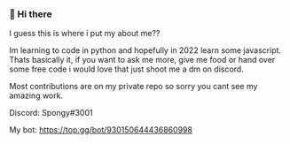 ### 👋 Hi there

I guess this is where i put my about me??

Im learning to code in python and hopefully in 2022 learn some javascript.
Thats basically it, if you want to ask me more, give me food or hand over some free code i would love that just shoot me a dm on discord.

Most contributions are on my private repo so sorry you cant see my amazing work. 

Discord: Spongy#3001

My bot: https://top.gg/bot/930150644436860998
